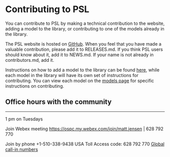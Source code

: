 # Contributing to PSL

You can contribute to PSL by making a technical contribution to the website, adding
a model to the library, or contributing to one of the models already in the library.

The PSL website is hosted on [GitHub](https://github.com/open-source-economics/PSL).
When you feel that you have made a valuable contribution, please add it to RELEASES.md. If you think PSL users should know about it, add it to NEWS.md. If your name is not already in contributors.md, add it.

Instructions on how to add a model to the library can be found [here](contribute-a-model.html),
while each model in the library will have its own set of instructions for contributing.
You can view each model on the [models page](models.html) for
specific instructions on contributing.

## Office hours with the community

--------------------------------

1 pm on Tuesdays

Join Webex meeting
https://ospc.my.webex.com/join/matt.jensen  |  628 792 770

Join by phone
+1-510-338-9438 USA Toll
Access code: 628 792 770
[Global call-in numbers](https://mail.aei.org/owa/redir.aspx?C=3bfxNY8Hq70WhitL40PkEkH-cY-nbyII6k1CpEi38L8HKLh7xg7WCA..&URL=https%3a%2f%2fospc.my.webex.com%2fcmp3300%2fwebcomponents%2fwidget%2fglobalcallin%2fglobalcallin.do%3fsiteurl%3dospc.my%26serviceType%3dMC%26ED%3d712667622%26tollFree%3d0)
